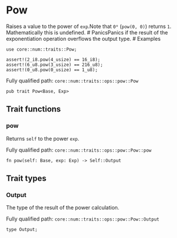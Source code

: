 # Pow

Raises a value to the power of `exp`.Note that `0⁰` (`pow(0, 0)`) returns `1`. Mathematically this is undefined.  # PanicsPanics if the result of the exponentiation operation overflows the output type.  # Examples
```cairo
use core::num::traits::Pow;

assert!(2_i8.pow(4_usize) == 16_i8);
assert!(6_u8.pow(3_usize) == 216_u8);
assert!(0_u8.pow(0_usize) == 1_u8);
```

Fully qualified path: `core::num::traits::ops::pow::Pow`

<pre><code class="language-rust">pub trait Pow&lt;Base, Exp&gt;</code></pre>

## Trait functions

### pow

Returns `self` to the power `exp`.

Fully qualified path: `core::num::traits::ops::pow::Pow::pow`

<pre><code class="language-rust">fn pow(self: Base, exp: Exp) -&gt; Self::Output</code></pre>


## Trait types

### Output

The type of the result of the power calculation.

Fully qualified path: `core::num::traits::ops::pow::Pow::Output`

<pre><code class="language-rust">type Output;</code></pre>


